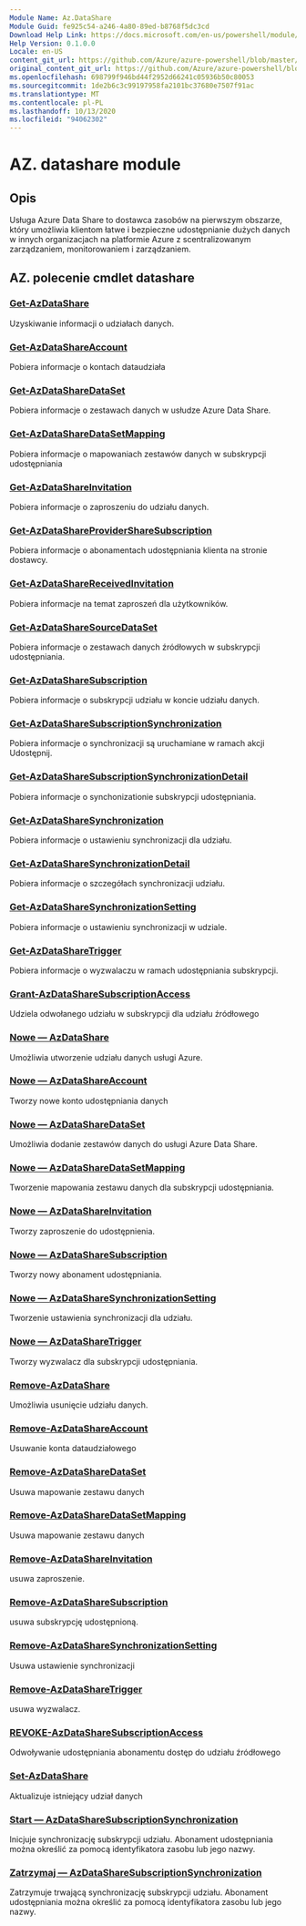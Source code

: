 ```yaml
---
Module Name: Az.DataShare
Module Guid: fe925c54-a246-4a80-89ed-b8768f5dc3cd
Download Help Link: https://docs.microsoft.com/en-us/powershell/module/az.datashare
Help Version: 0.1.0.0
Locale: en-US
content_git_url: https://github.com/Azure/azure-powershell/blob/master/src/DataShare/DataShare/help/Az.DataShare.md
original_content_git_url: https://github.com/Azure/azure-powershell/blob/master/src/DataShare/DataShare/help/Az.DataShare.md
ms.openlocfilehash: 698799f946bd44f2952d66241c05936b50c80053
ms.sourcegitcommit: 1de2b6c3c99197958fa2101bc37680e7507f91ac
ms.translationtype: MT
ms.contentlocale: pl-PL
ms.lasthandoff: 10/13/2020
ms.locfileid: "94062302"
---
```

# AZ. datashare module
## Opis
Usługa Azure Data Share to dostawca zasobów na pierwszym obszarze, który umożliwia klientom łatwe i bezpieczne udostępnianie dużych danych w innych organizacjach na platformie Azure z scentralizowanym zarządzaniem, monitorowaniem i zarządzaniem.

## AZ. polecenie cmdlet datashare
### [Get-AzDataShare](Get-AzDataShare.md)
Uzyskiwanie informacji o udziałach danych.

### [Get-AzDataShareAccount](Get-AzDataShareAccount.md)
Pobiera informacje o kontach dataudziała

### [Get-AzDataShareDataSet](Get-AzDataShareDataSet.md)
Pobiera informacje o zestawach danych w usłudze Azure Data Share.

### [Get-AzDataShareDataSetMapping](Get-AzDataShareDataSetMapping.md)
Pobiera informacje o mapowaniach zestawów danych w subskrypcji udostępniania

### [Get-AzDataShareInvitation](Get-AzDataShareInvitation.md)
Pobiera informacje o zaproszeniu do udziału danych.

### [Get-AzDataShareProviderShareSubscription](Get-AzDataShareProviderShareSubscription.md)
Pobiera informacje o abonamentach udostępniania klienta na stronie dostawcy.

### [Get-AzDataShareReceivedInvitation](Get-AzDataShareReceivedInvitation.md)
Pobiera informacje na temat zaproszeń dla użytkowników.

### [Get-AzDataShareSourceDataSet](Get-AzDataShareSourceDataSet.md)
Pobiera informacje o zestawach danych źródłowych w subskrypcji udostępniania.

### [Get-AzDataShareSubscription](Get-AzDataShareSubscription.md)
Pobiera informacje o subskrypcji udziału w koncie udziału danych.

### [Get-AzDataShareSubscriptionSynchronization](Get-AzDataShareSubscriptionSynchronization.md)
Pobiera informacje o synchronizacji są uruchamiane w ramach akcji Udostępnij.

### [Get-AzDataShareSubscriptionSynchronizationDetail](Get-AzDataShareSubscriptionSynchronizationDetail.md)
Pobiera informacje o synchonizationie subskrypcji udostępniania.

### [Get-AzDataShareSynchronization](Get-AzDataShareSynchronization.md)
Pobiera informacje o ustawieniu synchronizacji dla udziału.

### [Get-AzDataShareSynchronizationDetail](Get-AzDataShareSynchronizationDetail.md)
Pobiera informacje o szczegółach synchronizacji udziału.

### [Get-AzDataShareSynchronizationSetting](Get-AzDataShareSynchronizationSetting.md)
Pobiera informacje o ustawieniu synchronizacji w udziale.

### [Get-AzDataShareTrigger](Get-AzDataShareTrigger.md)
Pobiera informacje o wyzwalaczu w ramach udostępniania subskrypcji.

### [Grant-AzDataShareSubscriptionAccess](Grant-AzDataShareSubscriptionAccess.md)
Udziela odwołanego udziału w subskrypcji dla udziału źródłowego

### [Nowe — AzDataShare](New-AzDataShare.md)
Umożliwia utworzenie udziału danych usługi Azure.

### [Nowe — AzDataShareAccount](New-AzDataShareAccount.md)
Tworzy nowe konto udostępniania danych

### [Nowe — AzDataShareDataSet](New-AzDataShareDataSet.md)
Umożliwia dodanie zestawów danych do usługi Azure Data Share.

### [Nowe — AzDataShareDataSetMapping](New-AzDataShareDataSetMapping.md)
Tworzenie mapowania zestawu danych dla subskrypcji udostępniania.

### [Nowe — AzDataShareInvitation](New-AzDataShareInvitation.md)
Tworzy zaproszenie do udostępnienia.

### [Nowe — AzDataShareSubscription](New-AzDataShareSubscription.md)
Tworzy nowy abonament udostępniania.

### [Nowe — AzDataShareSynchronizationSetting](New-AzDataShareSynchronizationSetting.md)
Tworzenie ustawienia synchronizacji dla udziału.

### [Nowe — AzDataShareTrigger](New-AzDataShareTrigger.md)
Tworzy wyzwalacz dla subskrypcji udostępniania.

### [Remove-AzDataShare](Remove-AzDataShare.md)
Umożliwia usunięcie udziału danych.

### [Remove-AzDataShareAccount](Remove-AzDataShareAccount.md)
Usuwanie konta dataudziałowego

### [Remove-AzDataShareDataSet](Remove-AzDataShareDataSet.md)
Usuwa mapowanie zestawu danych

### [Remove-AzDataShareDataSetMapping](Remove-AzDataShareDataSetMapping.md)
Usuwa mapowanie zestawu danych

### [Remove-AzDataShareInvitation](Remove-AzDataShareInvitation.md)
usuwa zaproszenie.

### [Remove-AzDataShareSubscription](Remove-AzDataShareSubscription.md)
usuwa subskrypcję udostępnioną.

### [Remove-AzDataShareSynchronizationSetting](Remove-AzDataShareSynchronizationSetting.md)
Usuwa ustawienie synchronizacji

### [Remove-AzDataShareTrigger](Remove-AzDataShareTrigger.md)
usuwa wyzwalacz.

### [REVOKE-AzDataShareSubscriptionAccess](Revoke-AzDataShareSubscriptionAccess.md)
Odwoływanie udostępniania abonamentu dostęp do udziału źródłowego

### [Set-AzDataShare](Set-AzDataShare.md)
Aktualizuje istniejący udział danych

### [Start — AzDataShareSubscriptionSynchronization](Start-AzDataShareSubscriptionSynchronization.md)
Inicjuje synchronizację subskrypcji udziału. Abonament udostępniania można określić za pomocą identyfikatora zasobu lub jego nazwy.

### [Zatrzymaj — AzDataShareSubscriptionSynchronization](Stop-AzDataShareSubscriptionSynchronization.md)
Zatrzymuje trwającą synchronizację subskrypcji udziału. Abonament udostępniania można określić za pomocą identyfikatora zasobu lub jego nazwy.

